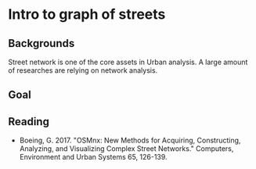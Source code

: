 # Intro to graph of streets
## Backgrounds
Street network is one of the core assets in Urban analysis. A large amount of researches are relying on network analysis.
## Goal
## Reading
* Boeing, G. 2017. "OSMnx: New Methods for Acquiring, Constructing, Analyzing, and Visualizing Complex Street Networks." Computers, Environment and Urban Systems 65, 126-139.